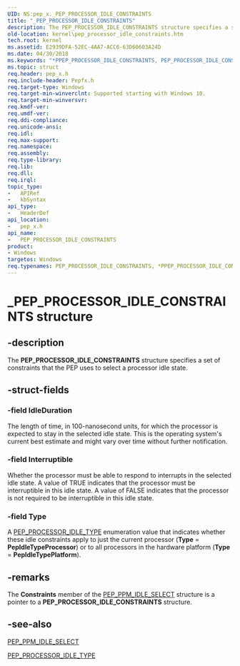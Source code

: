 ```yaml
---
UID: NS:pep_x._PEP_PROCESSOR_IDLE_CONSTRAINTS
title: "_PEP_PROCESSOR_IDLE_CONSTRAINTS"
description: The PEP_PROCESSOR_IDLE_CONSTRAINTS structure specifies a set of constraints that the PEP uses to select a processor idle state.
old-location: kernel\pep_processor_idle_constraints.htm
tech.root: kernel
ms.assetid: E2939DFA-52EC-4AA7-ACC6-63D60603A24D
ms.date: 04/30/2018
ms.keywords: "*PPEP_PROCESSOR_IDLE_CONSTRAINTS, PEP_PROCESSOR_IDLE_CONSTRAINTS, PEP_PROCESSOR_IDLE_CONSTRAINTS structure [Kernel-Mode Driver Architecture], PPEP_PROCESSOR_IDLE_CONSTRAINTS, PPEP_PROCESSOR_IDLE_CONSTRAINTS structure pointer [Kernel-Mode Driver Architecture], _PEP_PROCESSOR_IDLE_CONSTRAINTS, kernel.pep_processor_idle_constraints, pep_x/PEP_PROCESSOR_IDLE_CONSTRAINTS, pep_x/PPEP_PROCESSOR_IDLE_CONSTRAINTS"
ms.topic: struct
req.header: pep_x.h
req.include-header: Pepfx.h
req.target-type: Windows
req.target-min-winverclnt: Supported starting with Windows 10.
req.target-min-winversvr: 
req.kmdf-ver: 
req.umdf-ver: 
req.ddi-compliance: 
req.unicode-ansi: 
req.idl: 
req.max-support: 
req.namespace: 
req.assembly: 
req.type-library: 
req.lib: 
req.dll: 
req.irql: 
topic_type:
-	APIRef
-	kbSyntax
api_type:
-	HeaderDef
api_location:
-	pep_x.h
api_name:
-	PEP_PROCESSOR_IDLE_CONSTRAINTS
product:
- Windows
targetos: Windows
req.typenames: PEP_PROCESSOR_IDLE_CONSTRAINTS, *PPEP_PROCESSOR_IDLE_CONSTRAINTS
---
```


# _PEP_PROCESSOR_IDLE_CONSTRAINTS structure


## -description


The <b>PEP_PROCESSOR_IDLE_CONSTRAINTS</b> structure specifies a set of constraints that the PEP uses to select a processor idle state.


## -struct-fields




### -field IdleDuration

The length of time, in 100-nanosecond units, for which the processor is expected to stay in the selected idle state. This is the operating system's current best estimate and might vary over time without further notification.


### -field Interruptible

Whether the processor must be able to respond to interrupts in the selected idle state. A value of TRUE indicates that the processor must be interruptible in this idle state. A value of FALSE indicates that the processor is not required to be interruptible in this idle state.


### -field Type

A <a href="https://msdn.microsoft.com/library/windows/hardware/mt629126">PEP_PROCESSOR_IDLE_TYPE</a> enumeration value that indicates whether these idle constraints apply to just the current processor (<b>Type</b> = <b>PepIdleTypeProcessor</b>) or to all processors in the hardware platform (<b>Type</b> = <b>PepIdleTypePlatform</b>).


## -remarks



The <b>Constraints</b> member of the <a href="https://msdn.microsoft.com/library/windows/hardware/mt629120">PEP_PPM_IDLE_SELECT</a> structure is a pointer to a <b>PEP_PROCESSOR_IDLE_CONSTRAINTS</b> structure.




## -see-also




<a href="https://msdn.microsoft.com/library/windows/hardware/mt629120">PEP_PPM_IDLE_SELECT</a>



<a href="https://msdn.microsoft.com/library/windows/hardware/mt629126">PEP_PROCESSOR_IDLE_TYPE</a>
 

 

